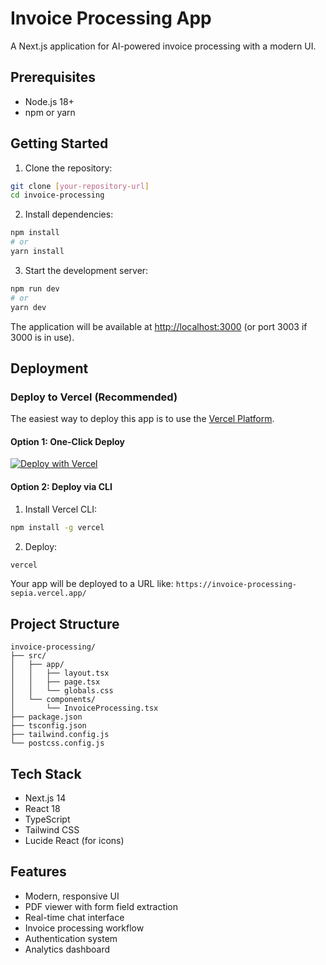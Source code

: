 # Invoice Processing App

A Next.js application for AI-powered invoice processing with a modern UI.

## Prerequisites

- Node.js 18+ 
- npm or yarn

## Getting Started

1. Clone the repository:
```bash
git clone [your-repository-url]
cd invoice-processing
```

2. Install dependencies:
```bash
npm install
# or
yarn install
```

3. Start the development server:
```bash
npm run dev
# or
yarn dev
```

The application will be available at [http://localhost:3000](http://localhost:3000) (or port 3003 if 3000 is in use).

## Deployment

### Deploy to Vercel (Recommended)

The easiest way to deploy this app is to use the [Vercel Platform](https://vercel.com).

#### Option 1: One-Click Deploy

[![Deploy with Vercel](https://vercel.com/button)](https://vercel.com/new/clone?repository-url=https%3A%2F%2Fgithub.com%2F[your-username]%2Finvoice-processing)

#### Option 2: Deploy via CLI

1. Install Vercel CLI:
```bash
npm install -g vercel
```

2. Deploy:
```bash
vercel
```

Your app will be deployed to a URL like: `https://invoice-processing-sepia.vercel.app/`

## Project Structure

```
invoice-processing/
├── src/
│   ├── app/
│   │   ├── layout.tsx
│   │   ├── page.tsx
│   │   └── globals.css
│   └── components/
│       └── InvoiceProcessing.tsx
├── package.json
├── tsconfig.json
├── tailwind.config.js
└── postcss.config.js
```

## Tech Stack

- Next.js 14
- React 18
- TypeScript
- Tailwind CSS
- Lucide React (for icons)

## Features

- Modern, responsive UI
- PDF viewer with form field extraction
- Real-time chat interface
- Invoice processing workflow
- Authentication system
- Analytics dashboard 